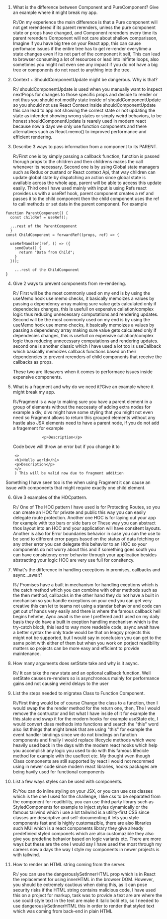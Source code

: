 1.  What is the difference between Component and PureComponent? Give an example where it might break my app.

    R:/On my experience the main difference is that a Pure component will not get rerendered if its parent rerenders, unless the pure component state or props have changed, and Component rerenders every time its parent rerenders Component will not care about shallow comparisson, Imagine if you have big tree on your React app, this can cause perfomace issues if the entire tree has to get re-render everytime a state changes even if its not part of the component it self, This can lead to browser consuming a lot of resources or lead into inifinte loops, also sometimes you might not even see any impact if you do not have a big tree or components do not react to anything into the tree.

2.  Context + ShouldComponentUpdate might be dangerous. Why is that?

    R:/ shouldComponentUpdate is used when you manually want to inspect nextProps for changes to those specific props and decide to render or not thus you should not modify state inside of shouldComponentUpdate so you should not use React Context inside shouldComponentUpdate this can lead to app not showing the correct state or not updating the state as intended showing wrong states or simply weird behaviors, to be honest shouldComponentUpdate is rearely used in modern react because now a days we only use function components and there alternatives such as React.memo() to improved performance and efficient rendering.

3.  Describe 3 ways to pass information from a component to its PARENT.

    R:/First one is by simply passing a callback function, function is passed thorugh props to the children and then childrens makes the call whenever its necessary.
    Second one is by using Global state managers such as Redux or zustand or React context Api, that way children can update global state by dispatching an action since global state is available across the whole app, parent will be able to access this update easily.
    Third one I have used mainly with input is using Refs react provides us with a useRef hook, parent component creates a ref and passes it to the child component then the child component uses the ref to call methods or set data in the parent component. For example

```
function ParentComponent() {
  const childRef = useRef();

  ...rest of the ParentComponent
  }
const ChildComponent = forwardRef((props, ref) => {

  useRefHandler(ref, () => ({
    sendData() {
      return "Data from Child";
    }
  }));

    ...rest of the ChildComponent
}
```

4. Give 2 ways to prevent components from re-rendering.

   R:/ First will be the most commonly used on my end is by using the useMemo hook use memo checks, it basically memoizes a values by passing a dependency array making sure value gets calculated only if dependecies changes, this is usefull on expensive callation/complex logic thus reducing unnecessary computations and rendering updates.
   Second will be the most commonly used on my end is by using the useMemo hook use memo checks, it basically memoizes a values by passing a dependency array making sure value gets calculated only if dependecies changes, this is usefull on expensive callation/complex logic thus reducing unnecessary computations and rendering updates.
   second one is another classic which I have used a lot too is useCallback which basically memoizes callback functions based on their dependencies to prevent rerenders of child components that receive the callbacks as props.

   These two are lifesavers when it comes to performace issues inside expensive components.

5. What is a fragment and why do we need it?Give an example where it might break my app.

   R:/Fragment is a way to making sure you have a parent element in a group of elements without the neccesaty of adding extra nodes for example a div, divs might have some styling that you might not even need so Fragment allows to return this grouped elements without any hastle also JSX elements need to have a parent node, if you do not add a fragement for example

   ```return <h1>Hello world</h1>
                <p>Description</p>
   ```

   Code bove will throw an error
   but if you change it to

```return (
    <>
    <h1>Hello world</h1>
    <p>Description</p>
    </>
    ) This will be valid now due to fragment addition
```

Something I have seen too is the when using Fragment it can cause an issue with components that might require exactly one child element.

6. Give 3 examples of the HOCpattern.

   R:/ One of The HOC pattern I have used is for Protecting Routes, so you can create an HOC for private and public this way you can easily delegate route protection.
   Another one HOC is for laying out your app for example with top bars or side bars or These way you can abstract thos layout into an HOC and your application will have consitent layouts.
   Another is also for Error boundaries behavior in case you can the use to be send to different error pages based on the status of data fetching or any other error you can delegate this behavior to an HOC so your components do not worry about this and if something goes south you can have consistency error behavior through your application besides abstracting your logic HOC are very use full for consitency.

7. What's the difference in handling exceptions in promises, callbacks and async...await?

   R:/ Promises have a built in mechanism for handling exeptions which is the catch method which you can combine with other methods such as the then method, callbacks in the other hand they do not have a built in mechanism so you handle exceptions on your end you can get very creative this can let to teams not using a standar behavior and code can get out of hands very easily and there is where the famous callback hell begins hehehe, Aync await is the one I preffered and I used on my daily basis they do have a built in exeption handling mechanism which is the try-catch block, this lead to way more readeble code, async await have a better syntax the only trade would be that on leagcy projects this might not be supported, but I would say in conclusion you can get to the same point with either of them but when you work on porject readibility matters so projects can be more easy and efficient to provide maintenance.

8. How many arguments does setState take and why is it async.

   R:/ It can take the new state and an optional callback function. Well setState causes re-renders so is asynchronous mainly for performance gains and not causing weird delays to the user

9. List the steps needed to migratea Class to Function Component.

   R:/First thing would be of course Change the class to a function, then I would swap the the render method for the return one, then, The I would remove the contructor and list what I have inside of it for example the this.state and swap it for the modern hooks for example useState etc, I would convert class methods into functions and search the "this" word also list things that might break that are using "this" for example the event handler bindings since we do not bindings on function components and finally I would replace lifecycle methods which were heavily used back in the days with the modern react hooks which help you accomplish any logic you used to do with this famous lifecicle method for example with the useffect etc. My thought vven though Class components are still supported by react i would not recommed using in newer code since modern react libraries, hooks packages are being havily used for functional components

10. List a few ways styles can be used with components.

    R:/You can do inline styling on your JSX, or you can use css classes which is the one I used for the challenge, I like css to be separated from the component for readibility, you can use third party library such as StyledComponents for example to inject styles dynamically or the famous tailwind which i use a lot tailwind is a utility-first CSS since classes are descriptive and self-documenting it lets you style components fast and is highly customazible, there are also libraries such MUI which is a react components library they give already predefinied styled componets which are also customazible they also give you predefine behavior based on logic variants etc. There are more ways but these are the one I would say I have used the most through my careers now a days the way I style my components in newer projects is with tailwind.

11. How to render an HTML string coming from the server.

    R:/ you can use the dangerouslySetInnerHTML prop which is in React the replacement for using innerHTML in the browser DOM. However, you should be extremely cautious when doing this, as it can pose security risks if the HTML string contains malicious code, I have used this on a project for markup, task was to provide a text are are where the use could style text in the text are make it italic bold etc, so I needed to use dangerouslySetInnerHTML this in order to render that styled text which was coming from back-end in plain HTML
